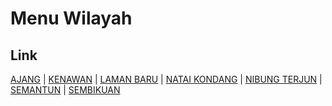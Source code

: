 # Menu Wilayah

## Link

[AJANG](https://github.com/gigit-pemilu/pemilu-2024-62-kalimantan-tengah/tree/main/pileg-dpr/hitung-suara/sub/62-kalimantan-tengah/sub/08-sukamara/sub/05-permata-kecubung/sub/2003-ajang)
 | 
[KENAWAN](https://github.com/gigit-pemilu/pemilu-2024-62-kalimantan-tengah/tree/main/pileg-dpr/hitung-suara/sub/62-kalimantan-tengah/sub/08-sukamara/sub/05-permata-kecubung/sub/2001-kenawan)
 | 
[LAMAN BARU](https://github.com/gigit-pemilu/pemilu-2024-62-kalimantan-tengah/tree/main/pileg-dpr/hitung-suara/sub/62-kalimantan-tengah/sub/08-sukamara/sub/05-permata-kecubung/sub/2002-laman-baru)
 | 
[NATAI KONDANG](https://github.com/gigit-pemilu/pemilu-2024-62-kalimantan-tengah/tree/main/pileg-dpr/hitung-suara/sub/62-kalimantan-tengah/sub/08-sukamara/sub/05-permata-kecubung/sub/2006-natai-kondang)
 | 
[NIBUNG TERJUN](https://github.com/gigit-pemilu/pemilu-2024-62-kalimantan-tengah/tree/main/pileg-dpr/hitung-suara/sub/62-kalimantan-tengah/sub/08-sukamara/sub/05-permata-kecubung/sub/2005-nibung-terjun)
 | 
[SEMANTUN](https://github.com/gigit-pemilu/pemilu-2024-62-kalimantan-tengah/tree/main/pileg-dpr/hitung-suara/sub/62-kalimantan-tengah/sub/08-sukamara/sub/05-permata-kecubung/sub/2004-semantun)
 | 
[SEMBIKUAN](https://github.com/gigit-pemilu/pemilu-2024-62-kalimantan-tengah/tree/main/pileg-dpr/hitung-suara/sub/62-kalimantan-tengah/sub/08-sukamara/sub/05-permata-kecubung/sub/2007-sembikuan)

